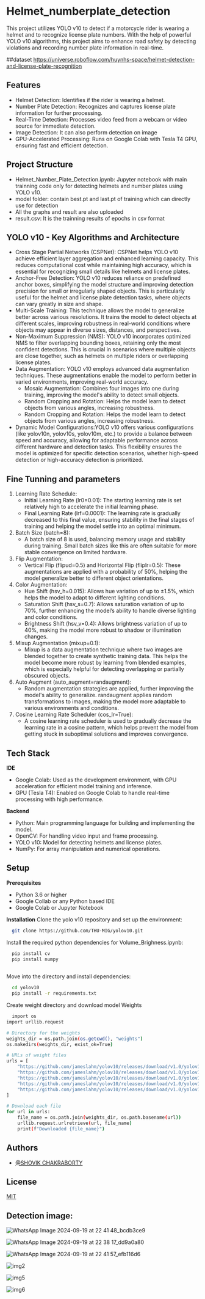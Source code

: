 # Helmet_numberplate_detection

This project utilizes YOLO v10 to detect if a motorcycle rider is wearing a helmet and to recognize license plate numbers. With the help of powerful YOLO v10 algorithms, this project aims to enhance road safety by detecting violations and recording number plate information in real-time.

##dataset
https://universe.roboflow.com/huynhs-space/helmet-detection-and-license-plate-recognition

## Features

- Helmet Detection: Identifies if the rider is wearing a helmet.
- Number Plate Detection: Recognizes and captures license plate information for further processing.
- Real-Time Detection: Processes video feed from a webcam or video source for immediate detection.
- Image Detection: It can also perform detection on image
- GPU-Accelerated Processing: Runs on Google Colab with Tesla T4 GPU, ensuring fast and efficient detection.


## Project Structure
- Helmet_Number_Plate_Detection.ipynb: Jupyter notebook with main trainning  code only for detecting helmets and number plates using YOLO v10.
- model folder: contain best.pt and last.pt of training which can directly use for detection
- All the graphs and result are also uploaded
- result.csv: It is the trainning results of epochs in csv format

## YOLO v10 - Key Algorithms and Architecture
- Cross Stage Partial Networks (CSPNet): CSPNet helps YOLO v10 achieve efficient layer aggregation and enhanced learning capacity. This reduces computational cost while maintaining high accuracy, which is essential for recognizing small details like helmets and license plates.
- Anchor-Free Detection: YOLO v10 reduces reliance on predefined anchor boxes, simplifying the model structure and improving detection precision for small or irregularly shaped objects. This is particularly useful for the helmet and license plate detection tasks, where objects can vary greatly in size and shape.
- Multi-Scale Training: This technique allows the model to generalize better across various resolutions. It trains the model to detect objects at different scales, improving robustness in real-world conditions where objects may appear in diverse sizes, distances, and perspectives.
- Non-Maximum Suppression (NMS): YOLO v10 incorporates optimized NMS to filter overlapping bounding boxes, retaining only the most confident detections. This is crucial in scenarios where multiple objects are close together, such as helmets on multiple riders or overlapping license plates.
- Data Augmentation: YOLO v10 employs advanced data augmentation techniques. These augmentations enable the model to perform better in varied environments, improving real-world accuracy.
     - Mosaic Augmentation: Combines four images into one during training, improving the model's ability to detect small objects.
     - Random Cropping and Rotation: Helps the model learn to detect objects from various angles, increasing robustness.
     - Random Cropping and Rotation: Helps the model learn to detect objects from various angles, increasing robustness.
- Dynamic Model Configurations:YOLO v10 offers various configurations (like yolov10n, yolov10s, yolov10m, etc.) to provide a balance between speed and accuracy, allowing for adaptable performance across different hardware and detection tasks. This flexibility ensures the model is optimized for specific detection scenarios, whether high-speed detection or high-accuracy detection is prioritized.

## Fine Tunning and parameters
1) Learning Rate Schedule:
    - Initial Learning Rate (lr0=0.01): The starting learning rate is set relatively high to accelerate the initial learning phase.
    - Final Learning Rate (lrf=0.0001): The learning rate is gradually decreased to this final value, ensuring stability in the final stages of training and helping the model settle into an optimal minimum.
2) Batch Size (batch=8):
    - A batch size of 8 is used, balancing memory usage and stability during training. Small batch sizes like this are often suitable for more stable convergence on limited hardware.
3) Flip Augmentation:
    - Vertical Flip (flipud=0.5) and Horizontal Flip (fliplr=0.5): These augmentations are applied with a probability of 50%, helping the model generalize better to different object orientations.
4) Color Augmentation:
    - Hue Shift (hsv_h=0.015): Allows hue variation of up to ±1.5%, which helps the model to adapt to different lighting conditions.
    - Saturation Shift (hsv_s=0.7): Allows saturation variation of up to 70%, further enhancing the model’s ability to handle diverse lighting and color conditions.
    - Brightness Shift (hsv_v=0.4): Allows brightness variation of up to 40%, making the model more robust to shadow or illumination changes.
5) Mixup Augmentation (mixup=0.1):
    - Mixup is a data augmentation technique where two images are blended together to create synthetic training data. This helps the model become more robust by learning from blended examples, which is especially helpful for detecting 
      overlapping or partially obscured objects.
7) Auto Augment (auto_augment=randaugment):
    - Random augmentation strategies are applied, further improving the model's ability to generalize. randaugment applies random transformations to images, making the model more adaptable to various environments and conditions.
8) Cosine Learning Rate Scheduler (cos_lr=True):
    - A cosine learning rate scheduler is used to gradually decrease the learning rate in a cosine pattern, which helps prevent the model from getting stuck in suboptimal solutions and improves convergence.
   
## Tech Stack
**IDE**
- Google Colab: Used as the development environment, with GPU acceleration for efficient model training and inference.
- GPU (Tesla T4): Enabled on Google Colab to handle real-time processing with high performance.
  
**Backend**
- Python: Main programming language for building and implementing the model.
- OpenCV: For handling video input and frame processing.
- YOLO v10: Model for detecting helmets and license plates.
- NumPy: For array manipulation and numerical operations.

## Setup
**Prerequisites**
- Python 3.6 or higher
- Google Collab or any Python based IDE
- Google Colab or Jupyter Notebook
   
**Installation**
Clone the yolo v10 repository and set up the environment:
```bash
  git clone https://github.com/THU-MIG/yolov10.git

```
Install the required  python dependencies for Volume_Brighness.ipynb:  

```bash
  pip install cv
  pip install numpy
  
```
Move into the directory and install dependencies:

```bash
  cd yolov10
  pip install -r requirements.txt
```
Create weight directory and download model Weights

```bash
  import os
import urllib.request

# Directory for the weights
weights_dir = os.path.join(os.getcwd(), "weights")
os.makedirs(weights_dir, exist_ok=True)

# URLs of weight files
urls = [
    "https://github.com/jameslahm/yolov10/releases/download/v1.0/yolov10n.pt",
    "https://github.com/jameslahm/yolov10/releases/download/v1.0/yolov10s.pt",
    "https://github.com/jameslahm/yolov10/releases/download/v1.0/yolov10m.pt",
    "https://github.com/jameslahm/yolov10/releases/download/v1.0/yolov10b.pt",
    "https://github.com/jameslahm/yolov10/releases/download/v1.0/yolov10x.pt",
]

# Download each file
for url in urls:
    file_name = os.path.join(weights_dir, os.path.basename(url))
    urllib.request.urlretrieve(url, file_name)
    print(f"Downloaded {file_name}")

```

## Authors

- [@SHOVIK CHAKRABORTY](https://github.com/cshovik)


## License

[MIT](https://github.com/cshovik/Gesture-Based-Computer-Control?tab=MIT-1-ov-file#readme)

## Detection image:
![WhatsApp Image 2024-09-19 at 22 41 48_bcdb3ce9](https://github.com/user-attachments/assets/953b20b3-a513-4aab-9760-c73e493adbfb)

![WhatsApp Image 2024-09-19 at 22 38 17_dd9a0a80](https://github.com/user-attachments/assets/ea2b24c9-c7e1-48f1-8853-8385c6115cbf)

![WhatsApp Image 2024-09-19 at 22 41 57_efb116d6](https://github.com/user-attachments/assets/eb0590b4-8d6c-490e-aad3-99071a777a8b)

![img2](https://github.com/user-attachments/assets/97c2685f-8978-4f79-94fb-95087d6fdf02)

![img5](https://github.com/user-attachments/assets/433aee6a-2af7-481d-87dd-612fa5ed8eb4)

![img6](https://github.com/user-attachments/assets/963ad7bb-e56c-4eea-8fe4-cbd73574f884)



